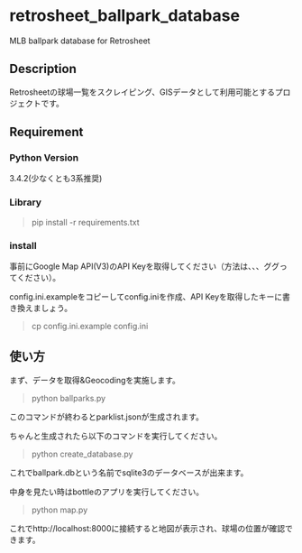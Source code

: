 # retrosheet_ballpark_database
MLB ballpark database for Retrosheet

## Description

Retrosheetの球場一覧をスクレイピング、GISデータとして利用可能とするプロジェクトです。

## Requirement

### Python Version

3.4.2(少なくとも3系推奨)

### Library
> pip install -r requirements.txt

### install

事前にGoogle Map API(V3)のAPI Keyを取得してください（方法は、、、ググってください）。

config.ini.exampleをコピーしてconfig.iniを作成、API Keyを取得したキーに書き換えましょう。

> cp config.ini.example config.ini

## 使い方

まず、データを取得&Geocodingを実施します。

> python ballparks.py

このコマンドが終わるとparklist.jsonが生成されます。

ちゃんと生成されたら以下のコマンドを実行してください。

> python create_database.py

これでballpark.dbという名前でsqlite3のデータベースが出来ます。

中身を見たい時はbottleのアプリを実行してください。

> python map.py

これでhttp://localhost:8000に接続すると地図が表示され、球場の位置が確認できます。

